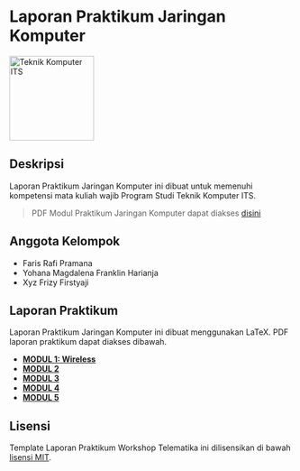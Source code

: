 # Laporan Praktikum Jaringan Komputer

<img src="https://www.its.ac.id/komputer/wp-content/uploads/sites/28/2018/03/image10.png" alt="Teknik Komputer ITS" width="150" height="150">

## Deskripsi

Laporan Praktikum Jaringan Komputer ini dibuat untuk memenuhi kompetensi mata kuliah wajib Program Studi Teknik Komputer ITS. 

> PDF Modul Praktikum Jaringan Komputer dapat diakses [disini](https://github.com/Lab-B300-MIOT/modul-praktikum-jarkom)

## Anggota Kelompok

- Faris Rafi Pramana
- Yohana Magdalena Franklin Harianja
- Xyz Frizy Firstyaji

## Laporan Praktikum

Laporan Praktikum Jaringan Komputer ini dibuat menggunakan LaTeX. PDF laporan praktikum dapat diakses dibawah.

- [__MODUL 1: Wireless__](farisrfp.github.io/laporan-jaringan-komputer/modul_1.pdf)
- [__MODUL 2__](https://dr5hn.github.io/coming-soon/)
- [__MODUL 3__](https://dr5hn.github.io/coming-soon/)
- [__MODUL 4__](https://dr5hn.github.io/coming-soon/)
- [__MODUL 5__](https://dr5hn.github.io/coming-soon/)

## Lisensi

Template Laporan Praktikum Workshop Telematika ini dilisensikan di bawah [lisensi MIT](LICENSE).
